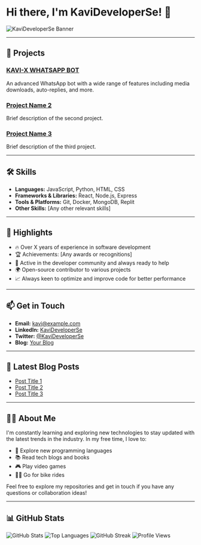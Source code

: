 # Hi there, I'm KaviDeveloperSe! 👋

![KaviDeveloperSe Banner](https://yourbannerlink.com/banner.gif)

---

## 🚀 Projects

### [KAVI-X WHATSAPP BOT](https://github.com/KaviDeveloperSe/Unofficial-Release/tree/main)
An advanced WhatsApp bot with a wide range of features including media downloads, auto-replies, and more.

### [Project Name 2](https://github.com/KaviDeveloperSe/project-2)
Brief description of the second project.

### [Project Name 3](https://github.com/KaviDeveloperSe/project-3)
Brief description of the third project.

---

## 🛠️ Skills

- **Languages:** JavaScript, Python, HTML, CSS
- **Frameworks & Libraries:** React, Node.js, Express
- **Tools & Platforms:** Git, Docker, MongoDB, Replit
- **Other Skills:** [Any other relevant skills]

---

## 🌟 Highlights

- 🔥 Over X years of experience in software development
- 🏆 Achievements: [Any awards or recognitions]
- 💬 Active in the developer community and always ready to help
- 🌍 Open-source contributor to various projects
- 📈 Always keen to optimize and improve code for better performance

---

## 📫 Get in Touch

- **Email:** [kavi@example.com](mailto:kavi@example.com)
- **LinkedIn:** [KaviDeveloperSe](https://linkedin.com/in/kavi)
- **Twitter:** [@KaviDeveloperSe](https://twitter.com/KaviDeveloperSe)
- **Blog:** [Your Blog](https://yourbloglink.com)

---

## 📝 Latest Blog Posts

- [Post Title 1](https://yourbloglink.com/post1)
- [Post Title 2](https://yourbloglink.com/post2)
- [Post Title 3](https://yourbloglink.com/post3)

---

## 👨‍💻 About Me

I'm constantly learning and exploring new technologies to stay updated with the latest trends in the industry. In my free time, I love to:

- 🌱 Explore new programming languages
- 📚 Read tech blogs and books
- 🎮 Play video games
- 🚴‍♂️ Go for bike rides

Feel free to explore my repositories and get in touch if you have any questions or collaboration ideas!

---

## 📊 GitHub Stats

![GitHub Stats](https://github-readme-stats.vercel.app/api?username=KaviDeveloperSe&show_icons=true&theme=radical)
![Top Languages](https://github-readme-stats.vercel.app/api/top-langs/?username=KaviDeveloperSe&layout=compact&theme=radical)
![GitHub Streak](https://github-readme-streak-stats.herokuapp.com/?user=KaviDeveloperSe&theme=radical)
![Profile Views](https://komarev.com/ghpvc/?username=KaviDeveloperSe&color=brightgreen)
